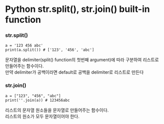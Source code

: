 <h1>Python str.split(), str.join() built-in function</h1>

<h3>str.split()</h3>

```
a = '123 456 abc'
print(a.split()) # ['123', '456', 'abc']
```

<p>문자열을 delimiter(split() function의 첫번째 argument)에 따라 구분하여 리스트로 만들어주는 함수이다.<br>
만약 delimiter가 공백이라면 default로 공백을 delimiter로 리스트로 만든다</p>

<h3>str.join()</h3>

```
a = ["123", "456", "abc"]
print(''.join(a)) # 123456abc
```

<p>리스트의 문자열 원소들을 문자열로 만들어주는 함수이다.<br>
리스트의 원소가 모두 문자열이어야 한다.</p>
